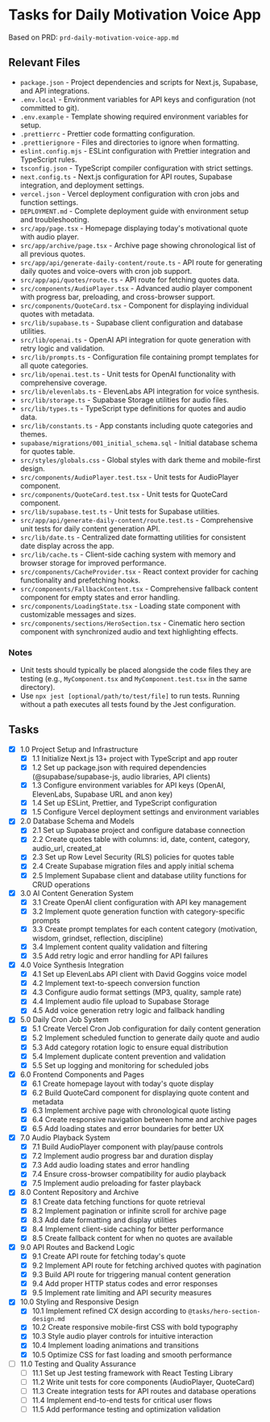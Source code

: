 # Tasks for Daily Motivation Voice App

Based on PRD: `prd-daily-motivation-voice-app.md`

## Relevant Files

- `package.json` - Project dependencies and scripts for Next.js, Supabase, and API integrations.
- `.env.local` - Environment variables for API keys and configuration (not committed to git).
- `.env.example` - Template showing required environment variables for setup.
- `.prettierrc` - Prettier code formatting configuration.
- `.prettierignore` - Files and directories to ignore when formatting.
- `eslint.config.mjs` - ESLint configuration with Prettier integration and TypeScript rules.
- `tsconfig.json` - TypeScript compiler configuration with strict settings.
- `next.config.ts` - Next.js configuration for API routes, Supabase integration, and deployment settings.
- `vercel.json` - Vercel deployment configuration with cron jobs and function settings.
- `DEPLOYMENT.md` - Complete deployment guide with environment setup and troubleshooting.
- `src/app/page.tsx` - Homepage displaying today's motivational quote with audio player.
- `src/app/archive/page.tsx` - Archive page showing chronological list of all previous quotes.
- `src/app/api/generate-daily-content/route.ts` - API route for generating daily quotes and voice-overs with cron job support.
- `src/app/api/quotes/route.ts` - API route for fetching quotes data.
- `src/components/AudioPlayer.tsx` - Advanced audio player component with progress bar, preloading, and cross-browser support.
- `src/components/QuoteCard.tsx` - Component for displaying individual quotes with metadata.
- `src/lib/supabase.ts` - Supabase client configuration and database utilities.
- `src/lib/openai.ts` - OpenAI API integration for quote generation with retry logic and validation.
- `src/lib/prompts.ts` - Configuration file containing prompt templates for all quote categories.
- `src/lib/openai.test.ts` - Unit tests for OpenAI functionality with comprehensive coverage.
- `src/lib/elevenlabs.ts` - ElevenLabs API integration for voice synthesis.
- `src/lib/storage.ts` - Supabase Storage utilities for audio files.
- `src/lib/types.ts` - TypeScript type definitions for quotes and audio data.
- `src/lib/constants.ts` - App constants including quote categories and themes.
- `supabase/migrations/001_initial_schema.sql` - Initial database schema for quotes table.
- `src/styles/globals.css` - Global styles with dark theme and mobile-first design.
- `src/components/AudioPlayer.test.tsx` - Unit tests for AudioPlayer component.
- `src/components/QuoteCard.test.tsx` - Unit tests for QuoteCard component.
- `src/lib/supabase.test.ts` - Unit tests for Supabase utilities.
- `src/app/api/generate-daily-content/route.test.ts` - Comprehensive unit tests for daily content generation API.
- `src/lib/date.ts` - Centralized date formatting utilities for consistent date display across the app.
- `src/lib/cache.ts` - Client-side caching system with memory and browser storage for improved performance.
- `src/components/CacheProvider.tsx` - React context provider for caching functionality and prefetching hooks.
- `src/components/FallbackContent.tsx` - Comprehensive fallback content component for empty states and error handling.
- `src/components/LoadingState.tsx` - Loading state component with customizable messages and sizes.
- `src/components/sections/HeroSection.tsx` - Cinematic hero section component with synchronized audio and text highlighting effects.

### Notes

- Unit tests should typically be placed alongside the code files they are testing (e.g., `MyComponent.tsx` and `MyComponent.test.tsx` in the same directory).
- Use `npx jest [optional/path/to/test/file]` to run tests. Running without a path executes all tests found by the Jest configuration.

## Tasks

- [x] 1.0 Project Setup and Infrastructure
  - [x] 1.1 Initialize Next.js 13+ project with TypeScript and app router
  - [x] 1.2 Set up package.json with required dependencies (@supabase/supabase-js, audio libraries, API clients)
  - [x] 1.3 Configure environment variables for API keys (OpenAI, ElevenLabs, Supabase URL and anon key)
  - [x] 1.4 Set up ESLint, Prettier, and TypeScript configuration
  - [x] 1.5 Configure Vercel deployment settings and environment variables
- [x] 2.0 Database Schema and Models
  - [x] 2.1 Set up Supabase project and configure database connection
  - [x] 2.2 Create quotes table with columns: id, date, content, category, audio_url, created_at
  - [x] 2.3 Set up Row Level Security (RLS) policies for quotes table
  - [x] 2.4 Create Supabase migration files and apply initial schema
  - [x] 2.5 Implement Supabase client and database utility functions for CRUD operations
- [x] 3.0 AI Content Generation System
  - [x] 3.1 Create OpenAI client configuration with API key management
  - [x] 3.2 Implement quote generation function with category-specific prompts
  - [x] 3.3 Create prompt templates for each content category (motivation, wisdom, grindset, reflection, discipline)
  - [x] 3.4 Implement content quality validation and filtering
  - [x] 3.5 Add retry logic and error handling for API failures
- [x] 4.0 Voice Synthesis Integration
  - [x] 4.1 Set up ElevenLabs API client with David Goggins voice model
  - [x] 4.2 Implement text-to-speech conversion function
  - [x] 4.3 Configure audio format settings (MP3, quality, sample rate)
  - [x] 4.4 Implement audio file upload to Supabase Storage
  - [x] 4.5 Add voice generation retry logic and fallback handling
- [x] 5.0 Daily Cron Job System
  - [x] 5.1 Create Vercel Cron Job configuration for daily content generation
  - [x] 5.2 Implement scheduled function to generate daily quote and audio
  - [x] 5.3 Add category rotation logic to ensure equal distribution
  - [x] 5.4 Implement duplicate content prevention and validation
  - [x] 5.5 Set up logging and monitoring for scheduled jobs
- [X] 6.0 Frontend Components and Pages
  - [X] 6.1 Create homepage layout with today's quote display
  - [X] 6.2 Build QuoteCard component for displaying quote content and metadata
  - [X] 6.3 Implement archive page with chronological quote listing
  - [X] 6.4 Create responsive navigation between home and archive pages
  - [X] 6.5 Add loading states and error boundaries for better UX
- [x] 7.0 Audio Playback System
  - [x] 7.1 Build AudioPlayer component with play/pause controls
  - [x] 7.2 Implement audio progress bar and duration display
  - [x] 7.3 Add audio loading states and error handling
  - [x] 7.4 Ensure cross-browser compatibility for audio playback
  - [x] 7.5 Implement audio preloading for faster playback
- [x] 8.0 Content Repository and Archive
  - [x] 8.1 Create data fetching functions for quote retrieval
  - [x] 8.2 Implement pagination or infinite scroll for archive page
  - [x] 8.3 Add date formatting and display utilities
  - [x] 8.4 Implement client-side caching for better performance
  - [x] 8.5 Create fallback content for when no quotes are available
- [x] 9.0 API Routes and Backend Logic
  - [x] 9.1 Create API route for fetching today's quote
  - [x] 9.2 Implement API route for fetching archived quotes with pagination
  - [x] 9.3 Build API route for triggering manual content generation
  - [x] 9.4 Add proper HTTP status codes and error responses
  - [x] 9.5 Implement rate limiting and API security measures
- [x] 10.0 Styling and Responsive Design
  - [x] 10.1 Implement refined CX design according to `@tasks/hero-section-design.md`
  - [x] 10.2 Create responsive mobile-first CSS with bold typography
  - [x] 10.3 Style audio player controls for intuitive interaction
  - [x] 10.4 Implement loading animations and transitions
  - [x] 10.5 Optimize CSS for fast loading and smooth performance
- [ ] 11.0 Testing and Quality Assurance
  - [ ] 11.1 Set up Jest testing framework with React Testing Library
  - [ ] 11.2 Write unit tests for core components (AudioPlayer, QuoteCard)
  - [ ] 11.3 Create integration tests for API routes and database operations
  - [ ] 11.4 Implement end-to-end tests for critical user flows
  - [ ] 11.5 Add performance testing and optimization validation